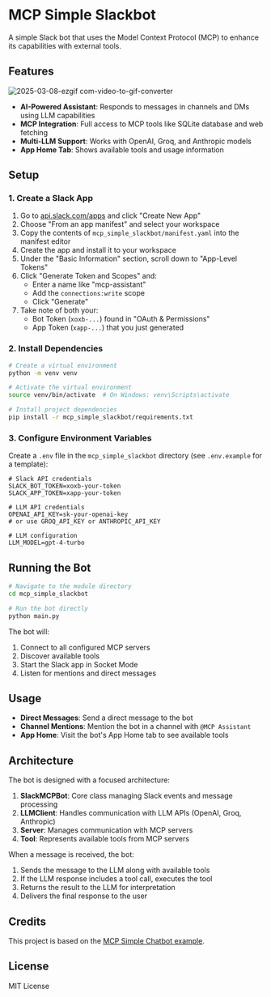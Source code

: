 # MCP Simple Slackbot

A simple Slack bot that uses the Model Context Protocol (MCP) to enhance its capabilities with external tools.

## Features

![2025-03-08-ezgif com-video-to-gif-converter](https://github.com/user-attachments/assets/0e2b6e1c-80f2-48c3-8ca4-1c41f3678478)

- **AI-Powered Assistant**: Responds to messages in channels and DMs using LLM capabilities
- **MCP Integration**: Full access to MCP tools like SQLite database and web fetching
- **Multi-LLM Support**: Works with OpenAI, Groq, and Anthropic models
- **App Home Tab**: Shows available tools and usage information

## Setup

### 1. Create a Slack App

1. Go to [api.slack.com/apps](https://api.slack.com/apps) and click "Create New App"
2. Choose "From an app manifest" and select your workspace
3. Copy the contents of `mcp_simple_slackbot/manifest.yaml` into the manifest editor
4. Create the app and install it to your workspace
5. Under the "Basic Information" section, scroll down to "App-Level Tokens"
6. Click "Generate Token and Scopes" and:
   - Enter a name like "mcp-assistant"
   - Add the `connections:write` scope
   - Click "Generate"
7. Take note of both your:
   - Bot Token (`xoxb-...`) found in "OAuth & Permissions"
   - App Token (`xapp-...`) that you just generated

### 2. Install Dependencies

```bash
# Create a virtual environment
python -m venv venv

# Activate the virtual environment
source venv/bin/activate  # On Windows: venv\Scripts\activate

# Install project dependencies
pip install -r mcp_simple_slackbot/requirements.txt
```

### 3. Configure Environment Variables

Create a `.env` file in the `mcp_simple_slackbot` directory (see `.env.example` for a template):

```
# Slack API credentials
SLACK_BOT_TOKEN=xoxb-your-token
SLACK_APP_TOKEN=xapp-your-token

# LLM API credentials
OPENAI_API_KEY=sk-your-openai-key
# or use GROQ_API_KEY or ANTHROPIC_API_KEY

# LLM configuration
LLM_MODEL=gpt-4-turbo
```

## Running the Bot

```bash
# Navigate to the module directory
cd mcp_simple_slackbot

# Run the bot directly
python main.py
```

The bot will:
1. Connect to all configured MCP servers
2. Discover available tools
3. Start the Slack app in Socket Mode
4. Listen for mentions and direct messages

## Usage

- **Direct Messages**: Send a direct message to the bot
- **Channel Mentions**: Mention the bot in a channel with `@MCP Assistant`
- **App Home**: Visit the bot's App Home tab to see available tools

## Architecture

The bot is designed with a focused architecture:

1. **SlackMCPBot**: Core class managing Slack events and message processing
2. **LLMClient**: Handles communication with LLM APIs (OpenAI, Groq, Anthropic)
3. **Server**: Manages communication with MCP servers
4. **Tool**: Represents available tools from MCP servers

When a message is received, the bot:
1. Sends the message to the LLM along with available tools
2. If the LLM response includes a tool call, executes the tool
3. Returns the result to the LLM for interpretation
4. Delivers the final response to the user

## Credits

This project is based on the [MCP Simple Chatbot example](https://github.com/modelcontextprotocol/python-sdk/tree/main/examples/clients/simple-chatbot).

## License

MIT License
